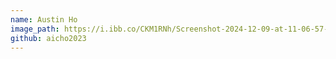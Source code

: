 ```yaml
---
name: Austin Ho
image_path: https://i.ibb.co/CKM1RNh/Screenshot-2024-12-09-at-11-06-57-AM.png
github: aicho2023
---
```

